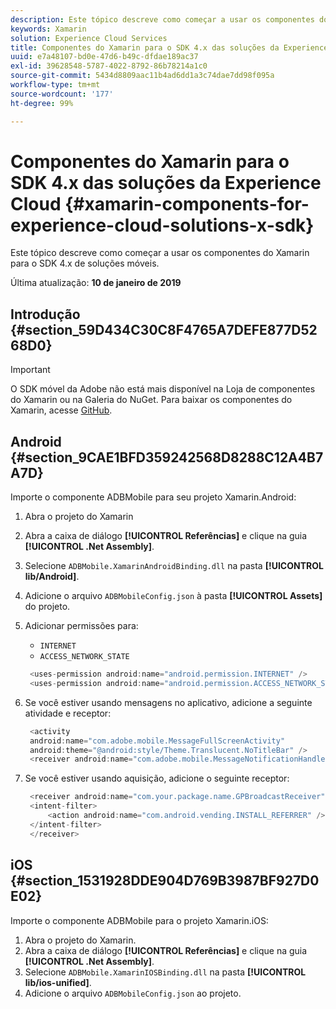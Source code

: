 ```yaml
---
description: Este tópico descreve como começar a usar os componentes do Xamarin para o SDK 4.x de soluções móveis.
keywords: Xamarin
solution: Experience Cloud Services
title: Componentes do Xamarin para o SDK 4.x das soluções da Experience Cloud
uuid: e7a48107-bd0e-47d6-b49c-dfdae189ac37
exl-id: 39628548-5787-4022-8792-86b78214a1c0
source-git-commit: 5434d8809aac11b4ad6dd1a3c74dae7dd98f095a
workflow-type: tm+mt
source-wordcount: '177'
ht-degree: 99%

---
```


# Componentes do Xamarin para o SDK 4.x das soluções da Experience Cloud {#xamarin-components-for-experience-cloud-solutions-x-sdk}

Este tópico descreve como começar a usar os componentes do Xamarin para o SDK 4.x de soluções móveis.

Última atualização: **10 de janeiro de 2019**

## Introdução {#section_59D434C30C8F4765A7DEFE877D5268D0}

>[!IMPORTANT]
>
>O SDK móvel da Adobe não está mais disponível na Loja de componentes do Xamarin ou na Galeria do NuGet. Para baixar os componentes do Xamarin, acesse [GitHub](https://github.com/Adobe-Marketing-Cloud/mobile-services).

## Android {#section_9CAE1BFD359242568D8288C12A4B7A7D}

Importe o componente ADBMobile para seu projeto Xamarin.Android:

1. Abra o projeto do Xamarin
1. Abra a caixa de diálogo **[!UICONTROL Referências]** e clique na guia **[!UICONTROL .Net Assembly]**.
1. Selecione `ADBMobile.XamarinAndroidBinding.dll` na pasta **[!UICONTROL lib/Android]**.
1. Adicione o arquivo `ADBMobileConfig.json` à pasta **[!UICONTROL Assets]** do projeto.
1. Adicionar permissões para:

   * `INTERNET`
   * `ACCESS_NETWORK_STATE`

   ```java
    <uses-permission android:name="android.permission.INTERNET" />
    <uses-permission android:name="android.permission.ACCESS_NETWORK_STATE" />
   ```

1. Se você estiver usando mensagens no aplicativo, adicione a seguinte atividade e receptor:

   ```java
    <activity 
    android:name="com.adobe.mobile.MessageFullScreenActivity" 
    android:theme="@android:style/Theme.Translucent.NoTitleBar" />
    <receiver android:name="com.adobe.mobile.MessageNotificationHandler" />
   ```

1. Se você estiver usando aquisição, adicione o seguinte receptor:

   ```java
    <receiver android:name="com.your.package.name.GPBroadcastReceiver" android:exported="true">
    <intent-filter>
        <action android:name="com.android.vending.INSTALL_REFERRER" />
    </intent-filter>
    </receiver>
   ```

## iOS {#section_1531928DDE904D769B3987BF927D0E02}

Importe o componente ADBMobile para o projeto Xamarin.iOS:

1. Abra o projeto do Xamarin.
1. Abra a caixa de diálogo **[!UICONTROL Referências]** e clique na guia **[!UICONTROL .Net Assembly]**.
1. Selecione `ADBMobile.XamarinIOSBinding.dll` na pasta **[!UICONTROL lib/ios-unified]**.
1. Adicione o arquivo `ADBMobileConfig.json` ao projeto.
